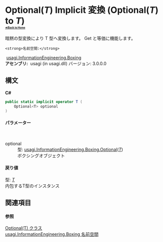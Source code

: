 # Optional(*T*)&nbsp;Implicit 変換 (Optional(*T*) to *T*)<div style="font-size:30%"><a href="https://github.com/usagi/usagi.cs/blob/master/docs/Home.md">≪Back to Home</a></div> 

暗黙の型変換により T 型へ変換します。 Get と等価に機能します。


    <strong>名前空間:</strong>
&nbsp;<a href="N_usagi_InformationEngineering_Boxing.md">usagi.InformationEngineering.Boxing</a><br /><strong>アセンブリ:</strong>
&nbsp;usagi (in usagi.dll) バージョン: 3.0.0.0

## 構文

**C#**<br />
``` C#
public static implicit operator T (
	Optional<T> optional
)
```


#### パラメーター
&nbsp;<dl><dt>optional</dt><dd>型: <a href="T_usagi_InformationEngineering_Boxing_Optional_1.md">usagi.InformationEngineering.Boxing.Optional</a>(<a href="T_usagi_InformationEngineering_Boxing_Optional_1.md">*T*</a>)<br />ボクシングオブジェクト</dd></dl>

#### 戻り値
型: <a href="T_usagi_InformationEngineering_Boxing_Optional_1.md">*T*</a><br />内包するT型のインスタンス

## 関連項目


#### 参照
<a href="T_usagi_InformationEngineering_Boxing_Optional_1.md">Optional(T) クラス</a><br /><a href="N_usagi_InformationEngineering_Boxing.md">usagi.InformationEngineering.Boxing 名前空間</a><br />
